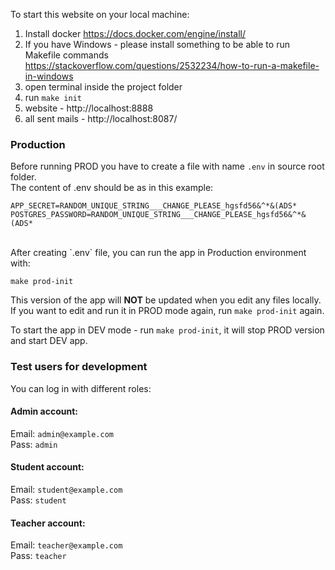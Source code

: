To start this website on your local machine:

1. Install docker https://docs.docker.com/engine/install/
2. If you have Windows - please install something to be able to run Makefile commands https://stackoverflow.com/questions/2532234/how-to-run-a-makefile-in-windows
3. open terminal inside the project folder
4. run `make init`
5. website - http://localhost:8888
1. all sent mails - http://localhost:8087/

### Production

Before running PROD you have to create a file with name `.env` in source root folder.<br>
The content of .env should be as in this example:
```shell
APP_SECRET=RANDOM_UNIQUE_STRING___CHANGE_PLEASE_hgsfd56&^*&(ADS*
POSTGRES_PASSWORD=RANDOM_UNIQUE_STRING___CHANGE_PLEASE_hgsfd56&^*&(ADS*
```
<br>
After creating `.env` file, you can run the app in Production environment with:

```shell
make prod-init
```

This version of the app will **NOT** be updated when you edit any files locally.<br>
If you want to edit and run it in PROD mode again, run `make prod-init` again.


To start the app in DEV mode - run `make prod-init`, it will stop PROD version and start DEV app.

### Test users for development

You can log in with different roles:

#### Admin account:

Email: `admin@example.com`
<br>Pass: `admin`

#### Student account:

Email: `student@example.com`
<br>Pass: `student`

#### Teacher account:

Email: `teacher@example.com`
<br>Pass: `teacher`

